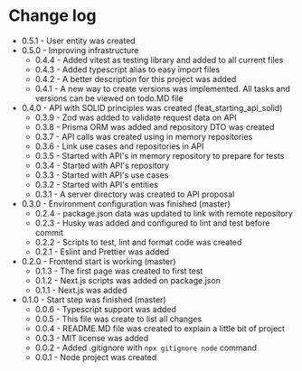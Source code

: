# Change log

  - 0.5.1 - User entity was created
- 0.5.0 - Improving infrastructure
  - 0.4.4 - Added vitest as testing library and added to all current files
  - 0.4.3 - Added typescript alias to easy import files
  - 0.4.2 - A better description for this project was added
  - 0.4.1 - A new way to create versions was implemented. All tasks and versions can be viewed on todo.MD file
- 0.4.0 - API with SOLID principles was created (feat_starting_api_solid)
  - 0.3.9 - Zod was added to validate request data on API
  - 0.3.8 - Prisma ORM was added and repository DTO was created
  - 0.3.7 - API calls was created using in memory repositories
  - 0.3.6 - Link use cases and repositories in API
  - 0.3.5 - Started with API's in memory repository to prepare for tests
  - 0.3.4 - Started with API's repository
  - 0.3.3 - Started with API's use cases
  - 0.3.2 - Started with API's entities
  - 0.3.1 - A server directory was created to API proposal
- 0.3.0 - Environment configuration was finished (master)
  - 0.2.4 - package.json data was updated to link with remote repository
  - 0.2.3 - Husky was added and configured to lint and test before commit
  - 0.2.2 - Scripts to test, lint and format code was created
  - 0.2.1 - Eslint and Prettier was added
- 0.2.0 - Frontend start is working (master)
  - 0.1.3 - The first page was created to first test
  - 0.1.2 - Next.js scripts was added on package.json
  - 0.1.1 - Next.js was added
- 0.1.0 - Start step was finished (master)
  - 0.0.6 - Typescript support was added
  - 0.0.5 - This file was create to list all changes
  - 0.0.4 - README.MD file was created to explain a little bit of project
  - 0.0.3 - MIT license was added
  - 0.0.2 - Added .gitignore with ```npx gitignore node``` command
  - 0.0.1 - Node project was created